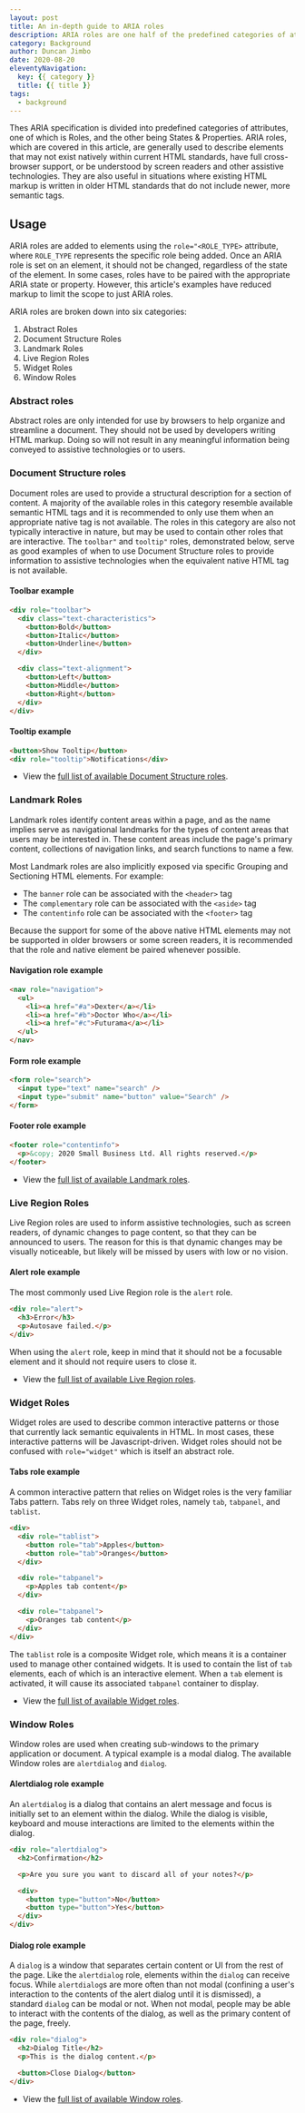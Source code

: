```yaml
---
layout: post
title: An in-depth guide to ARIA roles
description: ARIA roles are one half of the predefined categories of attributes used to describe elements that may not exist natively in browsers or may not be understood by screen readers and other assistive technologies.
category: Background
author: Duncan Jimbo
date: 2020-08-20
eleventyNavigation:
  key: {{ category }}
  title: {{ title }}
tags:
  - background
---
```


Thes ARIA specification is divided into predefined categories of attributes, one of which is Roles, and the other being States & Properties. ARIA roles, which are covered in this article, are generally used to describe elements that may not exist natively within current HTML standards, have full cross-browser support, or be understood by screen readers and other assistive technologies. They are also useful in situations where existing HTML markup is written in older HTML standards that do not include newer, more semantic tags.

## Usage

ARIA roles are added to elements using the `role="<ROLE_TYPE>` attribute, where `ROLE_TYPE` represents the specific role being added. Once an ARIA role is set on an element, it should not be changed, regardless of the state of the element. In some cases, roles have to be paired with the appropriate ARIA state or property. However, this article's examples have reduced markup to limit the scope to just ARIA roles.

ARIA roles are broken down into six categories:

1. Abstract Roles
2. Document Structure Roles
3. Landmark Roles
4. Live Region Roles
5. Widget Roles
6. Window Roles

### Abstract roles

Abstract roles are only intended for use by browsers to help organize and streamline a document. They should not be used by developers writing HTML markup. Doing so will not result in any meaningful information being conveyed to assistive technologies or to users.

### Document Structure roles

Document roles are used to provide a structural description for a section of content. A majority of the available roles in this category resemble available semantic HTML tags and it is recommended to only use them when an appropriate native tag is not available. The roles in this category are also not typically interactive in nature, but may be used to contain other roles that are interactive. The `toolbar"` and `tooltip"` roles, demonstrated below, serve as good examples of when to use Document Structure roles to provide information to assistive technologies when the equivalent native HTML tag is not available.

#### Toolbar example

```html
<div role="toolbar">
  <div class="text-characteristics">
    <button>Bold</button>
    <button>Italic</button>
    <button>Underline</button>
  </div>

  <div class="text-alignment">
    <button>Left</button>
    <button>Middle</button>
    <button>Right</button>
  </div>
</div>
```

#### Tooltip example

```html
<button>Show Tooltip</button>  
<div role="tooltip">Notifications</div>  
```

- View the [full list of available Document Structure roles](https://www.w3.org/TR/wai-aria/#document_structure_roles).

### Landmark Roles

Landmark roles identify content areas within a page, and as the name implies serve as navigational landmarks for the types of content areas that users may be interested in. These content areas include the page's primary content, collections of navigation links, and search functions to name a few.

Most Landmark roles are also implicitly exposed via specific Grouping and Sectioning HTML elements. For example:

- The `banner` role can be associated with the `<header>` tag
- The `complementary` role can be associated with the `<aside>` tag
- The `contentinfo` role can be associated with the `<footer>` tag

Because the support for some of the above native HTML elements may not be supported in older browsers or some screen readers, it is recommended that the role and native element be paired whenever possible.

#### Navigation role example

```html
<nav role="navigation">
  <ul>
    <li><a href="#a">Dexter</a></li>
    <li><a href="#b">Doctor Who</a></li>
    <li><a href="#c">Futurama</a></li>
  </ul>  
</nav>
```

#### Form role example

```html
<form role="search">
  <input type="text" name="search" />
  <input type="submit" name="button" value="Search" />
</form>
```

#### Footer role example

```html
<footer role="contentinfo">
  <p>&copy; 2020 Small Business Ltd. All rights reserved.</p>
</footer>
```

- View the [full list of available Landmark roles](https://www.w3.org/TR/wai-aria/#landmark_roles).

### Live Region Roles

Live Region roles are used to inform assistive technologies, such as screen readers, of dynamic changes to page content, so that they can be announced to users. The reason for this is that dynamic changes may be visually noticeable, but likely will be missed by users with low or no vision.

#### Alert role example

The most commonly used Live Region role is the `alert` role.

```html
<div role="alert">
  <h3>Error</h3>
  <p>Autosave failed.</p>
</div>
```

When using the `alert` role, keep in mind that it should not be a focusable element and it should not require users to close it.

- View the [full list of available Live Region roles](https://www.w3.org/TR/wai-aria/#live_region_roles).

### Widget Roles

Widget roles are used to describe common interactive patterns or those that currently lack semantic equivalents in HTML. In most cases, these interactive patterns will be Javascript-driven. Widget roles should not be confused with `role="widget"` which is itself an abstract role.

#### Tabs role example

A common interactive pattern that relies on Widget roles is the very familiar Tabs pattern. Tabs rely on three Widget roles, namely `tab`, `tabpanel`, and `tablist`.

```html
<div>
  <div role="tablist">
    <button role="tab">Apples</button>
    <button role="tab">Oranges</button>
  </div>

  <div role="tabpanel">
    <p>Apples tab content</p>
  </div>

  <div role="tabpanel">
    <p>Oranges tab content</p>
  </div>
</div>
```

The `tablist` role is a composite Widget role, which means it is a container used to manage other contained widgets. It is used to contain the list of `tab` elements, each of which is an interactive element. When a `tab` element is activated, it will cause its associated `tabpanel` container to display.

- View the [full list of available Widget roles](https://www.w3.org/TR/wai-aria/#widget_roles).

### Window Roles

Window roles are used when creating sub-windows to the primary application or document. A typical example is a modal dialog. The available Window roles are `alertdialog` and `dialog`.

#### Alertdialog role example

An `alertdialog` is a dialog that contains an alert message and focus is initially set to an element within the dialog. While the dialog is visible, keyboard and mouse interactions are limited to the elements within the dialog.

```html
<div role="alertdialog">
  <h2>Confirmation</h2>

  <p>Are you sure you want to discard all of your notes?</p>

  <div>
    <button type="button">No</button>
    <button type="button">Yes</button>
  </div>
</div>
```

#### Dialog role example

A `dialog` is a window that separates certain content or UI from the rest of the page. Like the `alertdialog` role, elements within the `dialog` can receive focus. While `alertdialog`s are more often than not modal (confining a user's interaction to the contents of the alert dialog until it is dismissed), a standard `dialog` can be modal or not.  When not modal, people may be able to interact with the contents of the dialog, as well as the primary content of the page, freely.

```html
<div role="dialog">
  <h2>Dialog Title</h2>
  <p>This is the dialog content.</p>

  <button>Close Dialog</button>
</div>
```

- View the [full list of available Window roles](https://www.w3.org/TR/wai-aria/#window_roles).
